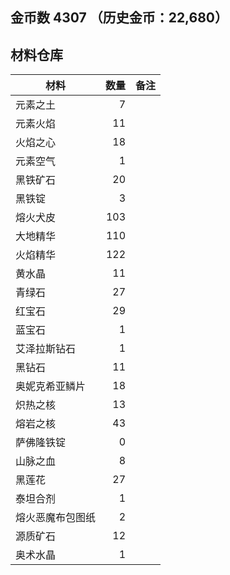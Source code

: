 ## 金币数 4307 （历史金币：22,680）
## 材料仓库
| 材料        | 数量   |  备注  |
| --------   | -----:  | :----:  |
| 元素之土      | 7   |        |
| 元素火焰      | 11   |        |
| 火焰之心        |   18   |      |
| 元素空气        |    1   |    |
|黑铁矿石|20||
|黑铁锭|3||
|熔火犬皮|103||
|大地精华|110||
|火焰精华|122||
|黄水晶|11||
|青绿石|27||
|红宝石|29||
|蓝宝石|1||
|艾泽拉斯钻石|1||
|黑钻石|11||
|奥妮克希亚鳞片|18||
|炽热之核|13||
|熔岩之核|43||
|萨佛隆铁锭|0||
|山脉之血|8||
|黑莲花|27||
|泰坦合剂|1||
|熔火恶魔布包图纸|2||
|源质矿石|12||
|奥术水晶|1||
